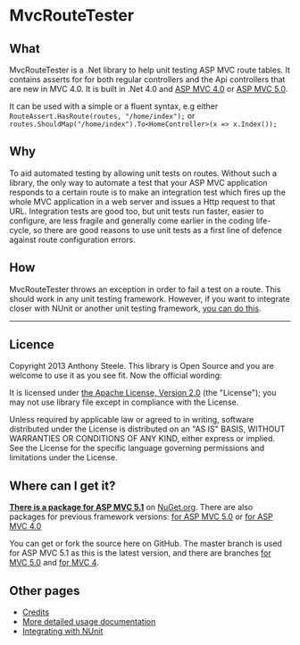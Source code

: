# MvcRouteTester

## What

MvcRouteTester is a .Net library to help unit testing ASP MVC route tables. It contains asserts for for both regular controllers and the Api controllers that are new in MVC 4.0. It is built in .Net 4.0 and [ASP MVC 4.0](http://www.nuget.org/packages/MvcRouteTester/) or [ASP MVC 5.0](http://www.nuget.org/packages/MvcRouteTester.MVC5/).

It can be used with a simple or a fluent syntax, e.g either `RouteAssert.HasRoute(routes, "/home/index");` or `routes.ShouldMap("/home/index").To<HomeController>(x => x.Index());`

## Why

To aid automated testing by allowing unit tests on routes. Without such a library, the only way to automate a test that your ASP MVC application responds to a certain route is to make an integration test which fires up the whole MVC application in a web server and issues a Http request to that URL. Integration tests are good too, but unit tests run faster, easier to configure, are less fragile and generally come earlier in the coding life-cycle, so there are good reasons to use unit tests as a first line of defence against route configuration errors.

## How

MvcRouteTester throws an exception in order to fail a test on a route. This should work in any unit testing framework. However, if you want to integrate closer with NUnit or another unit testing framework, [you can do this](https://github.com/AnthonySteele/MvcRouteTester/wiki/Integrating-with-NUnit).
****
## Licence

Copyright 2013 Anthony Steele. This library is Open Source and you are welcome to use it as you see fit. Now the official wording: 

It is licensed under [the Apache License, Version 2.0](http://www.apache.org/licenses/LICENSE-2.0.html) (the "License");
you may not use library file except in compliance with the License.

Unless required by applicable law or agreed to in writing, software
distributed under the License is distributed on an "AS IS" BASIS,
WITHOUT WARRANTIES OR CONDITIONS OF ANY KIND, either express or implied.
See the License for the specific language governing permissions and
limitations under the License.

## Where can I get it?

**[There is a package for ASP MVC 5.1](http://www.nuget.org/packages/MvcRouteTester.Mvc5.1/)** on [NuGet.org](http://www.nuget.org/). There are also packages for previous framework versions: [for ASP MVC 5.0](http://www.nuget.org/packages/MvcRouteTester.MVC5/) or  [for ASP MVC 4.0](http://www.nuget.org/packages/MvcRouteTester/)

You can get or fork the source here on GitHub. The master branch is used for ASP MVC 5.1 as this is the latest version, and there are branches [for MVC 5.0](https://github.com/AnthonySteele/MvcRouteTester/tree/MVC5) and [for MVC 4](https://github.com/AnthonySteele/MvcRouteTester/tree/MVC4).

## Other pages

 - [Credits](https://github.com/AnthonySteele/MvcRouteTester/wiki/Credits)
 - [More detailed usage documentation](https://github.com/AnthonySteele/MvcRouteTester/wiki/Usage)
 - [Integrating with NUnit](https://github.com/AnthonySteele/MvcRouteTester/wiki/Integrating-with-NUnit)

